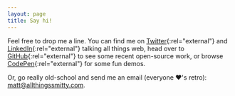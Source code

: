 ```yaml
---
layout: page
title: Say hi!
---
```


Feel free to drop me a line. You can find me on [Twitter](https://twitter.com/allthingssmitty){:rel="external"} and [LinkedIn](https://linkedin.com/in/allthingssmitty){:rel="external"} talking all things web, head over to [GitHub](https://github.com/AllThingsSmitty/){:rel="external"} to see some recent open-source work, or browse [CodePen](http://codepen.io/AllThingsSmitty/){:rel="external"} for some fun demos.

Or, go really old-school and send me an email (everyone <span aria-label="heavy black heart">&#x2764;'s</span> retro): [matt@allthingssmitty.com](mailto:matt@allthingssmitty.com).